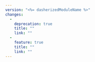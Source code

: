 ```yaml
---
version: "<%= dasherizedModuleName %>"
changes:
  -
    deprecation: true
    title: ""
    link: ""
  -
    feature: true
    title: ""
    link: ""
---
```

